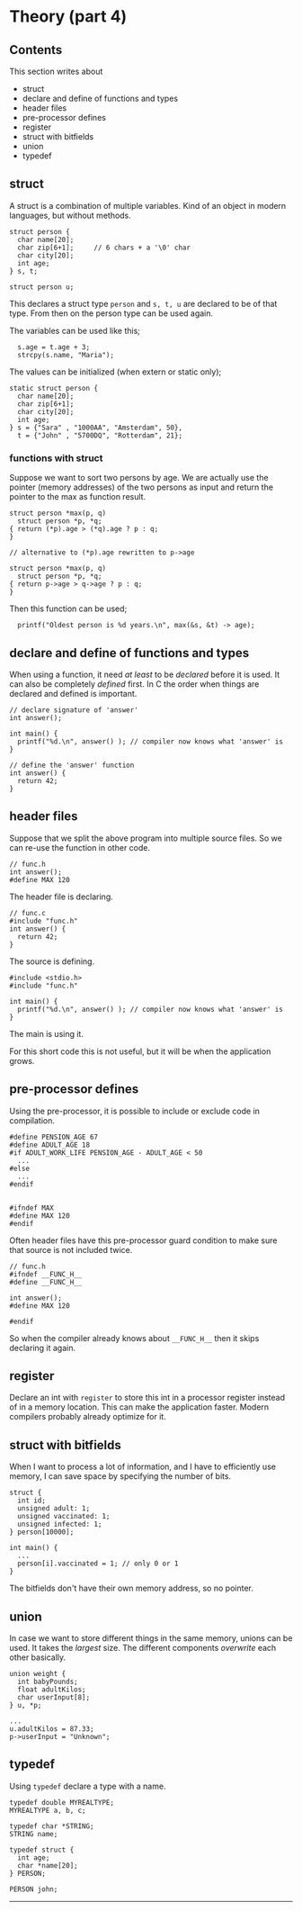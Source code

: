 # Theory (part 4)

## Contents
This section writes about 
- struct
- declare and define of functions and types
- header files
- pre-processor defines
- register
- struct with bitfields
- union
- typedef


## struct

A struct is a combination of multiple variables. Kind of an object in modern
languages, but without methods.

```
struct person {
  char name[20];
  char zip[6+1];     // 6 chars + a '\0' char
  char city[20];
  int age;
} s, t;

struct person u;
```

This declares a struct type `person` and `s, t, u` are declared to be
of that type. From then on the person type can be used again.

The variables can be used like this;
```
  s.age = t.age + 3;
  strcpy(s.name, "Maria");
```

The values can be initialized (when extern or static only);
```
static struct person {
  char name[20];
  char zip[6+1];
  char city[20];
  int age;
} s = {"Sara" , "1000AA", "Amsterdam", 50},
  t = {"John" , "5700DQ", "Rotterdam", 21};
```


### functions with struct

Suppose we want to sort two persons by age. We are actually use the
pointer (memory addresses) of the two persons as input and return
the pointer to the max as function result.

```
struct person *max(p, q)
  struct person *p, *q;
{ return (*p).age > (*q).age ? p : q;
}

// alternative to (*p).age rewritten to p->age

struct person *max(p, q)
  struct person *p, *q;
{ return p->age > q->age ? p : q;
}

```

Then this function can be used;
```
  printf("Oldest person is %d years.\n", max(&s, &t) -> age);
```


## declare and define of functions and types

When using a function, it need _at least_ to be *declared* before it is used.
It can also be completely *defined* first. In C the order when things are
declared and defined is important.

```
// declare signature of 'answer'
int answer();

int main() {
  printf("%d.\n", answer() ); // compiler now knows what 'answer' is
}

// define the 'answer' function
int answer() {
  return 42;
}
```

## header files

Suppose that we split the above program into multiple source files.
So we can re-use the function in other code.

```
// func.h
int answer();
#define MAX 120
```
The header file is declaring.

```
// func.c
#include "func.h"
int answer() {
  return 42;
}
```
The source is defining.

```
#include <stdio.h>
#include "func.h"

int main() {
  printf("%d.\n", answer() ); // compiler now knows what 'answer' is
}
```
The main is using it.

For this short code this is not useful, but it will be when the application
grows.

## pre-processor defines

Using the pre-processor, it is possible to include or exclude code in
compilation.
```
#define PENSION_AGE 67
#define ADULT_AGE 18
#if ADULT_WORK_LIFE PENSION_AGE - ADULT_AGE < 50
  ...
#else
  ...
#endif


#ifndef MAX
#define MAX 120
#endif
```

Often header files have this pre-processor guard condition to make sure that
source is not included twice.

```
// func.h
#ifndef __FUNC_H__
#define __FUNC_H__

int answer();
#define MAX 120

#endif
```
So when the compiler already knows about `__FUNC_H__` then it skips
declaring it again.


## register

Declare an int with `register` to store this int in a processor register
instead of in a memory location. This can make the application faster.
Modern compilers probably already optimize for it.


## struct with bitfields

When I want to process a lot of information, and I have to efficiently
use memory, I can save space by specifying the number of bits.
```
struct {
  int id;
  unsigned adult: 1;
  unsigned vaccinated: 1;
  unsigned infected: 1;
} person[10000];

int main() {
  ...
  person[i].vaccinated = 1; // only 0 or 1
}
```
The bitfields don't have their own memory address, so no pointer.


## union

In case we want to store different things in the same memory, unions can be
used. It takes the _largest_ size. The different components _overwrite_
each other basically.

```
union weight {
  int babyPounds;
  float adultKilos;
  char userInput[8];
} u, *p;

...
u.adultKilos = 87.33;
p->userInput = "Unknown";
```

## typedef
Using `typedef` declare a type with a name.

```
typedef double MYREALTYPE;
MYREALTYPE a, b, c;

typedef char *STRING;
STRING name;

typedef struct {
  int age;
  char *name[20];
} PERSON;

PERSON john;
```

---
